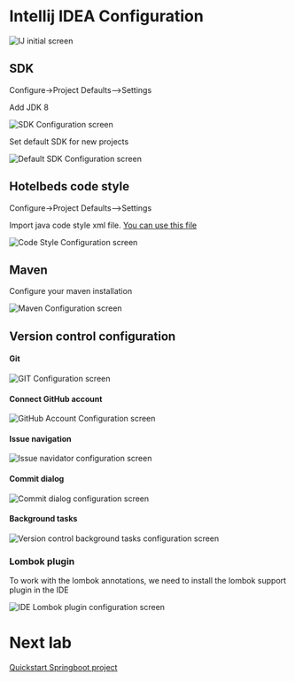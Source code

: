 # Intellij IDEA Configuration

![IJ initial screen](screenshots/IJ-global-config.png?raw=true)

## SDK

Configure->Project Defaults-->Settings

Add JDK 8

![SDK Configuration screen](screenshots/ide_settings/configure-sdks.png?raw=true)

Set default SDK for new projects

![Default SDK Configuration screen](screenshots/ide_settings/configure-default-projects-sdk.png?raw=true)



## Hotelbeds code style

Configure->Project Defaults-->Settings

Import java code style xml file. [You can use this file](HotelbedsStyle.xml)

![Code Style Configuration screen](screenshots/ide_settings/import-code-style.png?raw=true)



## Maven

Configure your maven installation

![Maven Configuration screen](screenshots/ide_settings/maven-config.png?raw=true)


## Version  control configuration

#### Git

![GIT Configuration screen](screenshots/vcs_config/vcs-configure-git.png?raw=true)


#### Connect GitHub account


![GitHub Account Configuration screen](screenshots/vcs_config/vcs-connect-github-account.png?raw=true)


#### Issue navigation

![Issue navidator configuration screen](screenshots/vcs_config/vcs-jira-issue-navigation-pattern.png?raw=true)

#### Commit dialog

![Commit dialog configuration screen](screenshots/vcs_config/vcs-commit-dialog.png?raw=true)

#### Background tasks

![Version control background tasks configuration screen](screenshots/vcs_config/vcs-background-tasks.png?raw=true)


### Lombok plugin

To work with the lombok annotations, we need to install the lombok support plugin in the IDE

![IDE Lombok plugin configuration screen](screenshots/ide_settings/lombok-plugin.png?raw=true)


# Next lab

[Quickstart Springboot project](02_generate-project.md)
